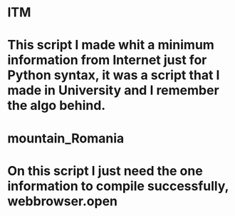 # ITM 

# This script I made whit a minimum information from Internet just for Python syntax, it was a script that I made in University and I remember the algo behind.


# mountain_Romania
# On this script I just need the one information to compile successfully, webbrowser.open

#